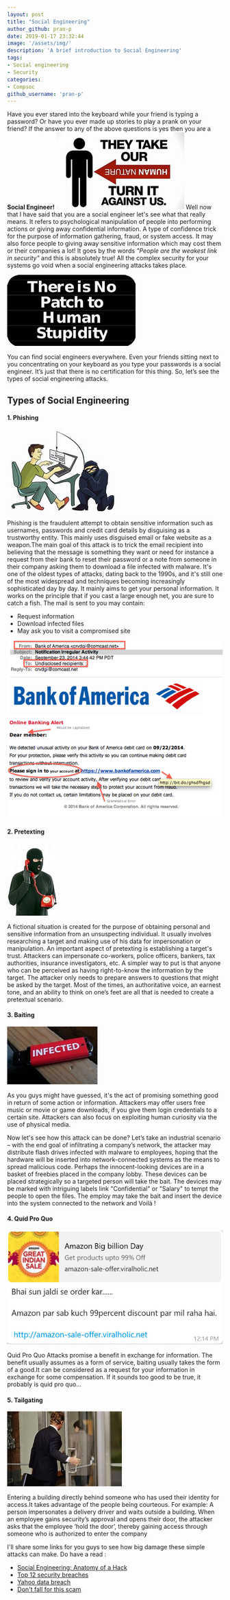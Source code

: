 ```yaml
---
layout: post
title: "Social Engineering"
author_github: pran-p
date: 2019-01-17 23:32:44
image: '/assets/img/'
description: 'A brief introduction to Social Engineering'
tags:
- Social engineering
- Security
categories:
- Compsoc
github_username: 'pran-p'
---
```

Have you ever stared into the keyboard while your friend is typing a password? Or have you ever made up stories to play a prank on your friend? If the answer to any of the above questions is yes then you are a **Social Engineer!**
![image](/blog/assets/img/social-engineering/0.jpg) 
Well now that I have said that you are a social engineer let's see what that really means.
It refers to psychological manipulation of people into performing actions or giving away confidential information. A type of confidence trick for the purpose of information gathering, fraud, or system access. It may also force people to giving away sensitive information which may cost them or their companies a lot!
It goes by the words *"People are the weakest link in security"* and this is absolutely true! All the complex security for your systems go void when a social engineering attacks takes place.

![image](/blog/assets/img/social-engineering/1.jpg) 

You can find social engineers everywhere. Even your friends sitting next to you concentrating on your keyboard as you type your passwords is a social engineer. It’s just that there is no certification for this thing. So, let’s see the types of social engineering attacks.

## Types of Social Engineering

#### 1. Phishing

![phishing](/blog/assets/img/social-engineering/2.jpg) 

Phishing is the fraudulent attempt to obtain sensitive information such as usernames, passwords and credit card details by disguising as a trustworthy entity. This mainly uses disguised email or fake website as a weapon.The main goal of this attack is to trick the email recipient into believing that the message is something they want or need for instance a request from their bank to reset their password or a note from someone in their company asking them to download a file infected with malware. It's one of the oldest types of attacks, dating back to the 1990s, and it's still one of the most widespread and techniques becoming increasingly sophisticated day by day. It mainly aims to get your personal information.
It works on the principle that if you cast a large enough net, you are sure to catch a fish.
The mail is sent to you may contain:

* Request information 
* Download infected files
* May ask you to visit a compromised site

![phishing](/blog/assets/img/social-engineering/6.png) 

#### 2. Pretexting

![pretexting](/blog/assets/img/social-engineering/3.jpg) 

A fictional situation is created for the purpose of obtaining personal and sensitive information from an unsuspecting individual. It usually involves researching a target and making use of his data for impersonation or manipulation. An important aspect of pretexting is establishing a target's trust.
Attackers can impersonate co-workers, police officers, bankers, tax authorities, insurance investigators, etc. A simpler way to put is that anyone who can be perceived as having right-to-know the information by the target. The attacker only needs to prepare answers to questions that might be asked by the target. Most of the times, an authoritative voice, an earnest tone, and an ability to think on one’s feet are all that is needed to create a pretextual scenario.

#### 3. Baiting

![baiting](/blog/assets/img/social-engineering/4.jpg) 

As you guys might have guessed, it's the act of promising something good in return of some action or information. Attackers may offer users free music or movie or game downloads, if you give them login credentials to a certain site. Attackers can also focus on exploiting human curiosity via the use of physical media.

Now let's see how this attack can be done?
Let’s take an industrial scenario – with the end goal of infiltrating a company’s network, the attacker may distribute flash drives infected with malware to employees, hoping that the hardware will be inserted into network-connected systems as the means to spread malicious code. Perhaps the innocent-looking devices are in a basket of freebies placed in the company lobby. These devices can be placed strategically so a targeted person will take the bait. The devices may be marked with intriguing labels link "Confidential" or "Salary" to tempt the people to open the files. The employ may take the bait and insert the device into the system connected to the network and Voilà !

#### 4. Quid Pro Quo

![quid-pro-quo](/blog/assets/img/social-engineering/7.PNG) 

Quid Pro Quo Attacks promise a benefit in exchange for information. The benefit usually assumes as a form of service, baiting usually takes the form of a good.It can be considered as a request for your information in exchange for some compensation. If it sounds too good to be true, it probably is quid pro quo…

#### 5. Tailgating

![tailgating](/blog/assets/img/social-engineering/5.jpg) 

Entering a building directly behind someone who has used their identity for access.It takes advantage of the people being courteous. For example: A person impersonates a delivery driver and waits outside a building. When an employee gains security’s approval and opens their door, the attacker asks that the employee ‘hold the door’, thereby gaining access through someone who is authorized to enter the company


I'll share some links for you guys to see how big damage these simple attacks can make. Do have a read :

- [Social Engineering: Anatomy of a Hack](https://www.csoonline.com/article/2123704/fraud-prevention/social-engineering--anatomy-of-a-hack.html?page=1)
- [Top 12 security breaches](https://heimdalsecurity.com/blog/12-true-stories-that-will-make-you-care-about-cyber-security/)
- [Yahoo data breach](https://www.wired.com/story/yahoo-breach-three-billion-accounts/)
- [Don't fall for this scam](https://www.thequint.com/news/webqoof/amazon-online-discount-scam-on-whatsapp)

